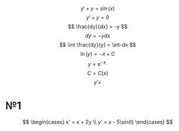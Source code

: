 $$
y' + y = \sin(x)
$$
$$
y' + y = 0
$$
$$
\frac{dy}{dx} = -y
$$
$$
dy = -ydx
$$
$$
\int \frac{dy}{y} = \int-dx
$$
$$
\ln(y) = -x + C
$$
$$
y = e^{-x} \cdot
$$
$$
C = C(x)
$$
$$
y' = 
$$

# №1
$$
\begin{cases}
x' = x + 2y \\
y' = x - 5\sin(t)
\end{cases}
$$
